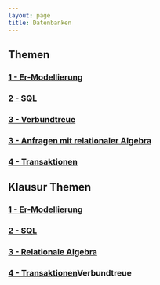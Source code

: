 ```yaml
---
layout: page
title: Datenbanken
---
```


## Themen
### [1 - Er-Modellierung](http://localhost:4000/public/html/datenbanken/1_ER-Modellierung.html)
### [2 - SQL](http://localhost:4000/public/html/datenbanken/2_SQL.html)
### [3 - Verbundtreue](http://localhost:4000/public/html/datenbanken/3_Verbundtreue.html)
### [3 - Anfragen mit relationaler Algebra](http://localhost:4000/public/html/datenbanken/3_Anfragen_relatioaleAlgebra.html)
### [4 - Transaktionen](http://localhost:4000/public/html/datenbanken/4_Transaktionen.html)

## Klausur Themen
### [1 - Er-Modellierung](http://localhost:4000/public/html/datenbanken/0_ER-Model.html)
### [2 - SQL](http://localhost:4000/public/html/datenbanken/0_SQL.html)
### [3 - Relationale Algebra](http://localhost:4000/public/html/datenbanken/0_Relationalealgrebra.html)
### [4 - Transaktionen](http://localhost:4000/public/html/datenbanken/0_Transaktionen.html)Verbundtreue

